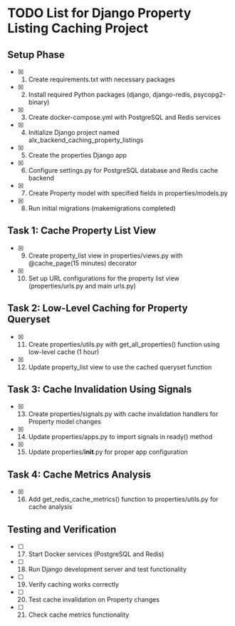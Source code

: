 # TODO List for Django Property Listing Caching Project

## Setup Phase
- [x] 1. Create requirements.txt with necessary packages
- [x] 2. Install required Python packages (django, django-redis, psycopg2-binary)
- [x] 3. Create docker-compose.yml with PostgreSQL and Redis services
- [x] 4. Initialize Django project named alx_backend_caching_property_listings
- [x] 5. Create the properties Django app
- [x] 6. Configure settings.py for PostgreSQL database and Redis cache backend
- [x] 7. Create Property model with specified fields in properties/models.py
- [x] 8. Run initial migrations (makemigrations completed)

## Task 1: Cache Property List View
- [x] 9. Create property_list view in properties/views.py with @cache_page(15 minutes) decorator
- [x] 10. Set up URL configurations for the property list view (properties/urls.py and main urls.py)

## Task 2: Low-Level Caching for Property Queryset
- [x] 11. Create properties/utils.py with get_all_properties() function using low-level cache (1 hour)
- [x] 12. Update property_list view to use the cached queryset function

## Task 3: Cache Invalidation Using Signals
- [x] 13. Create properties/signals.py with cache invalidation handlers for Property model changes
- [x] 14. Update properties/apps.py to import signals in ready() method
- [x] 15. Update properties/__init__.py for proper app configuration

## Task 4: Cache Metrics Analysis
- [x] 16. Add get_redis_cache_metrics() function to properties/utils.py for cache analysis

## Testing and Verification
- [ ] 17. Start Docker services (PostgreSQL and Redis)
- [ ] 18. Run Django development server and test functionality
- [ ] 19. Verify caching works correctly
- [ ] 20. Test cache invalidation on Property changes
- [ ] 21. Check cache metrics functionality
